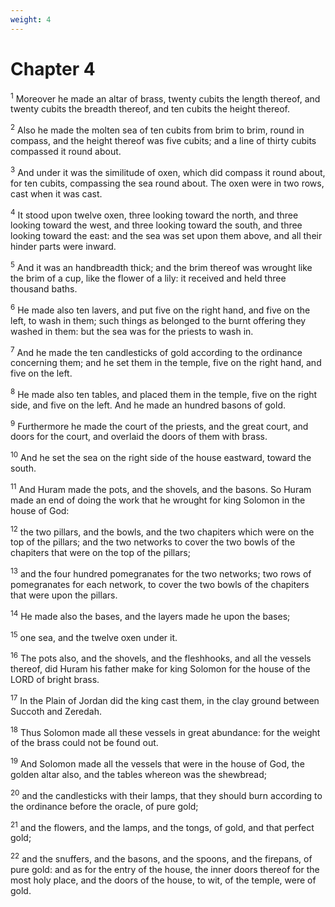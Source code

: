 ```yaml
---
weight: 4
---
```


# Chapter 4

<sup>1</sup> Moreover he made an altar of brass, twenty cubits the length thereof, and twenty cubits the breadth thereof, and ten cubits the height thereof. 

<sup>2</sup> Also he made the molten sea of ten cubits from brim to brim, round in compass, and the height thereof was five cubits; and a line of thirty cubits compassed it round about. 

<sup>3</sup> And under it was the similitude of oxen, which did compass it round about, for ten cubits, compassing the sea round about. The oxen were in two rows, cast when it was cast. 

<sup>4</sup> It stood upon twelve oxen, three looking toward the north, and three looking toward the west, and three looking toward the south, and three looking toward the east: and the sea was set upon them above, and all their hinder parts were inward. 

<sup>5</sup> And it was an handbreadth thick; and the brim thereof was wrought like the brim of a cup, like the flower of a lily: it received and held three thousand baths. 

<sup>6</sup> He made also ten lavers, and put five on the right hand, and five on the left, to wash in them; such things as belonged to the burnt offering they washed in them: but the sea was for the priests to wash in. 

<sup>7</sup> And he made the ten candlesticks of gold according to the ordinance concerning them; and he set them in the temple, five on the right hand, and five on the left. 

<sup>8</sup> He made also ten tables, and placed them in the temple, five on the right side, and five on the left. And he made an hundred basons of gold. 

<sup>9</sup> Furthermore he made the court of the priests, and the great court, and doors for the court, and overlaid the doors of them with brass. 

<sup>10</sup> And he set the sea on the right side of the house eastward, toward the south. 

<sup>11</sup> And Huram made the pots, and the shovels, and the basons. So Huram made an end of doing the work that he wrought for king Solomon in the house of God: 

<sup>12</sup> the two pillars, and the bowls, and the two chapiters which were on the top of the pillars; and the two networks to cover the two bowls of the chapiters that were on the top of the pillars; 

<sup>13</sup> and the four hundred pomegranates for the two networks; two rows of pomegranates for each network, to cover the two bowls of the chapiters that were upon the pillars. 

<sup>14</sup> He made also the bases, and the layers made he upon the bases; 

<sup>15</sup> one sea, and the twelve oxen under it. 

<sup>16</sup> The pots also, and the shovels, and the fleshhooks, and all the vessels thereof, did Huram his father make for king Solomon for the house of the LORD of bright brass. 

<sup>17</sup> In the Plain of Jordan did the king cast them, in the clay ground between Succoth and Zeredah. 

<sup>18</sup> Thus Solomon made all these vessels in great abundance: for the weight of the brass could not be found out. 

<sup>19</sup> And Solomon made all the vessels that were in the house of God, the golden altar also, and the tables whereon was the shewbread; 

<sup>20</sup> and the candlesticks with their lamps, that they should burn according to the ordinance before the oracle, of pure gold; 

<sup>21</sup> and the flowers, and the lamps, and the tongs, of gold, and that perfect gold; 

<sup>22</sup> and the snuffers, and the basons, and the spoons, and the firepans, of pure gold: and as for the entry of the house, the inner doors thereof for the most holy place, and the doors of the house, to wit, of the temple, were of gold. 


